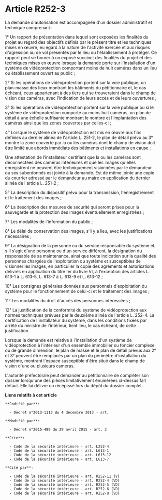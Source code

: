 # Article R252-3

La demande d'autorisation est accompagnée d'un dossier administratif et technique comprenant : 

1° Un rapport de présentation dans lequel sont exposées les finalités du projet au regard des objectifs définis par le
présent titre et les techniques mises en œuvre, eu égard à la nature de l'activité exercée et aux risques d'agression ou de
vol présentés par le lieu ou l'établissement à protéger. Ce rapport peut se borner à un exposé succinct des finalités du
projet et des techniques mises en œuvre lorsque la demande porte sur l'installation d'un système de vidéoprotection
comportant moins de huit caméras dans un lieu ou établissement ouvert au public ; 

2° Si les opérations de vidéoprotection portent sur la voie publique, un plan-masse des lieux montrant les bâtiments du
pétitionnaire et, le cas échéant, ceux appartenant à des tiers qui se trouveraient dans le champ de vision des caméras, avec
l'indication de leurs accès et de leurs ouvertures ; 

3° Si les opérations de vidéoprotection portent sur la voie publique ou si le système de vidéoprotection comporte au moins
huit caméras, un plan de détail à une échelle suffisante montrant le nombre et l'implantation des caméras ainsi que les zones
couvertes par celles-ci ; 

4° Lorsque le système de vidéoprotection est mis en œuvre aux fins définies au dernier alinéa de l'article L. 251-2, le plan
de détail prévu au 3° montre la zone couverte par la ou les caméras dont le champ de vision doit être limité aux abords
immédiats des bâtiments et installations en cause ;

Une attestation de l'installateur certifiant que la ou les caméras sont déconnectées des caméras intérieures et que les
images qu'elles enregistrent ne peuvent être techniquement visionnées par le demandeur ou ses subordonnés est jointe à la
demande. Est de même jointe une copie du courrier adressé par le demandeur au maire en application du dernier alinéa de
l'article L. 251-2 ;

5° La description du dispositif prévu pour la transmission, l'enregistrement et le traitement des images ; 

6° La description des mesures de sécurité qui seront prises pour la sauvegarde et la protection des images éventuellement
enregistrées ; 

7° Les modalités de l'information du public ; 

8° Le délai de conservation des images, s'il y a lieu, avec les justifications nécessaires ; 

9° La désignation de la personne ou du service responsable du système et, s'il s'agit d'une personne ou d'un service
différent, la désignation du responsable de sa maintenance, ainsi que toute indication sur la qualité des personnes chargées
de l'exploitation du système et susceptibles de visionner les images, en particulier la copie des agréments et autorisations
délivrés en application du titre Ier du livre VI, à l'exception des articles L. 613-1 à L. 613-5, L. 613-7 à L. 613-9 et L.
613-12 ; 

10° Les consignes générales données aux personnels d'exploitation du système pour le fonctionnement de celui-ci et le
traitement des images ; 

11° Les modalités du droit d'accès des personnes intéressées ; 

12° La justification de la conformité du système de vidéoprotection aux normes techniques prévues par le deuxième alinéa de
l'article L. 252-4. La certification de l'installateur du système, dans les conditions fixées par arrêté du ministre de
l'intérieur, tient lieu, le cas échéant, de cette justification. 

Lorsque la demande est relative à l'installation d'un système de vidéoprotection à l'intérieur d'un ensemble immobilier ou
foncier complexe ou de grande dimension, le plan de masse et le plan de détail prévus aux 2° et 3° peuvent être remplacés par
un plan du périmètre d'installation du système, montrant l'espace susceptible d'être situé dans le champ de vision d'une ou
plusieurs caméras. 

L'autorité préfectorale peut demander au pétitionnaire de compléter son dossier lorsqu'une des pièces limitativement
énumérées ci-dessus fait défaut. Elle lui délivre un récépissé lors du dépôt du dossier complet.

**Liens relatifs à cet article**

	**Codifié par**:

	  - Décret n°2013-1113 du 4 décembre 2013 - art.

	**Modifié par**:

	  - Décret n°2015-489 du 29 avril 2015 - art. 2

	**Cite**:

	  - Code de la sécurité intérieure - art. L252-4
	  - Code de la sécurité intérieure - art. L613-1
	  - Code de la sécurité intérieure - art. L613-12
	  - Code de la sécurité intérieure - art. L613-7

	**Cité par**:

	  - Code de la sécurité intérieure - art. R252-11 (V)
	  - Code de la sécurité intérieure - art. R252-4 (VD)
	  - Code de la sécurité intérieure - art. R252-5 (VD)
	  - Code de la sécurité intérieure - art. R252-6 (VD)
	  - Code de la sécurité intérieure - art. R252-8 (VD)
